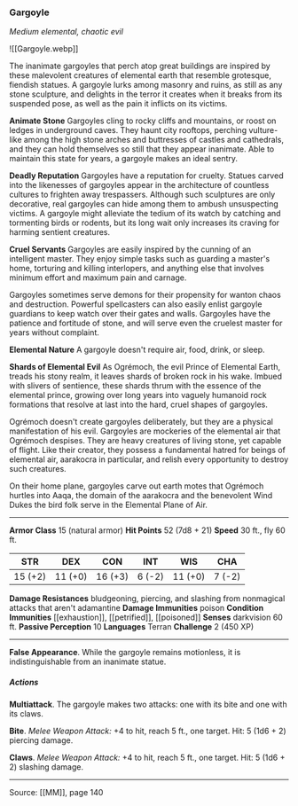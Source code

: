 ### Gargoyle
_Medium elemental, chaotic evil_

![[Gargoyle.webp]]

The inanimate gargoyles that perch atop great buildings are inspired by these malevolent creatures of elemental earth that resemble grotesque, fiendish statues. A gargoyle lurks among masonry and ruins, as still as any stone sculpture, and delights in the terror it creates when it breaks from its suspended pose, as well as the pain it inflicts on its victims.

**Animate Stone** Gargoyles cling to rocky cliffs and mountains, or roost on ledges in underground caves. They haunt city rooftops, perching vulture-like among the high stone arches and buttresses of castles and cathedrals, and they can hold themselves so still that they appear inanimate. Able to maintain this state for years, a gargoyle makes an ideal sentry.


**Deadly Reputation** Gargoyles have a reputation for cruelty. Statues carved into the likenesses of gargoyles appear in the architecture of countless cultures to frighten away trespassers. Although such sculptures are only decorative, real gargoyles can hide among them to ambush unsuspecting victims. A gargoyle might alleviate the tedium of its watch by catching and tormenting birds or rodents, but its long wait only increases its craving for harming sentient creatures.


**Cruel Servants** Gargoyles are easily inspired by the cunning of an intelligent master. They enjoy simple tasks such as guarding a master's home, torturing and killing interlopers, and anything else that involves minimum effort and maximum pain and carnage.

Gargoyles sometimes serve demons for their propensity for wanton chaos and destruction. Powerful spellcasters can also easily enlist gargoyle guardians to keep watch over their gates and walls. Gargoyles have the patience and fortitude of stone, and will serve even the cruelest master for years without complaint.


**Elemental Nature** A gargoyle doesn't require air, food, drink, or sleep.


**Shards of Elemental Evil** As Ogrémoch, the evil Prince of Elemental Earth, treads his stony realm, it leaves shards of broken rock in his wake. Imbued with slivers of sentience, these shards thrum with the essence of the elemental prince, growing over long years into vaguely humanoid rock formations that resolve at last into the hard, cruel shapes of gargoyles.

Ogrémoch doesn't create gargoyles deliberately, but they are a physical manifestation of his evil. Gargoyles are mockeries of the elemental air that Ogrémoch despises. They are heavy creatures of living stone, yet capable of flight. Like their creator, they possess a fundamental hatred for beings of elemental air, aarakocra in particular, and relish every opportunity to destroy such creatures.

On their home plane, gargoyles carve out earth motes that Ogrémoch hurtles into Aaqa, the domain of the aarakocra and the benevolent Wind Dukes the bird folk serve in the Elemental Plane of Air.






---

**Armor Class** 15 (natural armor)
**Hit Points** 52 (7d8 + 21)
**Speed** 30 ft., fly 60 ft.

| STR     | DEX     | CON     | INT     | WIS     | CHA     |
|---------|---------|---------|---------|---------|---------|
| 15 (+2) | 11 (+0) | 16 (+3) | 6 (-2) | 11 (+0) | 7 (-2) |

**Damage Resistances** bludgeoning, piercing, and slashing from nonmagical attacks that aren't adamantine
**Damage Immunities** poison
**Condition Immunities** [[exhaustion]], [[petrified]], [[poisoned]]
**Senses** darkvision 60 ft.
**Passive Perception** 10
**Languages** Terran
**Challenge** 2 (450 XP)

---

**False Appearance**. While the gargoyle remains motionless, it is indistinguishable from an inanimate statue.

##### Actions
**Multiattack**. The gargoyle makes two attacks: one with its bite and one with its claws.

**Bite**. _Melee Weapon Attack:_ +4 to hit, reach 5 ft., one target. Hit: 5 (1d6 + 2) piercing damage.

**Claws**. _Melee Weapon Attack:_ +4 to hit, reach 5 ft., one target. Hit: 5 (1d6 + 2) slashing damage.


---

Source: [[MM]], page 140